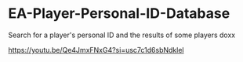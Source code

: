 # EA-Player-Personal-ID-Database
Search for a player's personal ID and the results of some players doxx

https://youtu.be/Qe4JmxFNxG4?si=usc7c1d6sbNdklel
